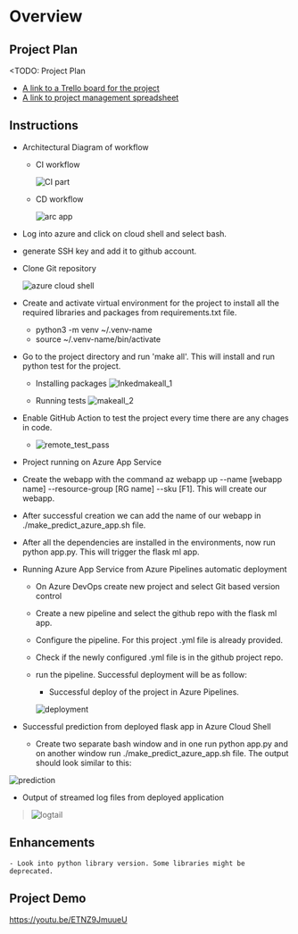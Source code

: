 # Overview


## Project Plan
<TODO: Project Plan

* [A link to a Trello board for the project](https://trello.com/b/B4iTwuwD)
* [A link to project management spreadsheet](https://github.com/toki0709/Azure-cd-ML-Flask/files/9433297/project-management-template.xlsx)

	
## Instructions

* Architectural Diagram of workflow
  - CI workflow
 
     ![CI part](https://user-images.githubusercontent.com/61994831/186890022-95444de6-ffdd-47ef-a742-c1af6089052c.jpg)

  - CD workflow

	![arc app](https://user-images.githubusercontent.com/61994831/186885789-bdc498dc-b1f3-4f18-b6f5-ed57016c5017.jpg)


* Log into azure and click on cloud shell and select bash.
* generate SSH key and add it to github account.
* Clone Git repository 

	![azure cloud shell](https://user-images.githubusercontent.com/61994831/186887833-a43d65e6-f94c-44bc-84c5-649837e65f54.jpg)

* Create and activate virtual environment for the project to install all the required libraries and packages from requirements.txt file.
  - python3 -m venv ~/.venv-name
  - source ~/.venv-name/bin/activate
* Go to the project directory and run 'make all'. This will install and run python test for the project.
  - Installing packages
 ![Inkedmakeall_1](https://user-images.githubusercontent.com/61994831/186888675-a39576bd-e4fe-46ec-8d1d-b0a47e2b1db5.jpg)
 
  - Running tests
 ![makeall_2](https://user-images.githubusercontent.com/61994831/186888771-73f673b1-49ea-44aa-b592-742140ad264f.jpg)

* Enable GitHub Action to test the project every time there are any chages in code.


	- ![remote_test_pass](https://user-images.githubusercontent.com/61994831/186892663-af7f7449-2b3c-40ff-a463-85061326b3c8.jpg)


* Project running on Azure App Service
* Create the webapp with the command az webapp up --name [webapp name] --resource-group [RG name] --sku [F1]. This will create our webapp.
* After successful creation we can add the name of our webapp in ./make_predict_azure_app.sh file.
* After all the dependencies are installed in the environments, now run python app.py. This will trigger the flask ml app.

* Running Azure App Service from Azure Pipelines automatic deployment
	- On Azure DevOps create new project and select Git based version control
	- Create a new pipeline and select the github repo with the flask ml app.
	- Configure the pipeline. For this project .yml file is already provided.
	- Check if the newly configured .yml file is in the github project repo.
	- run the pipeline. Successful deployment will be as follow:
		- Successful deploy of the project in Azure Pipelines.
	
		![deployment](https://user-images.githubusercontent.com/61994831/186898613-a949c651-833c-4b79-8ad2-df5ad184d821.jpg)


* Successful prediction from deployed flask app in Azure Cloud Shell
	- Create two separate bash window and in one run python app.py and on another window run ./make_predict_azure_app.sh file.
The output should look similar to this:

![prediction](https://user-images.githubusercontent.com/61994831/186895517-1bfebe79-a88a-4dcd-b383-d4e4c65697a9.jpg)

* Output of streamed log files from deployed application

> ![logtail](https://user-images.githubusercontent.com/61994831/186896826-7cf7cd22-ac06-485f-811b-7dd09361dc8a.jpg)

## Enhancements
	- Look into python library version. Some libraries might be deprecated.
	
## Project Demo 

<https://youtu.be/ETNZ9JmuueU>


